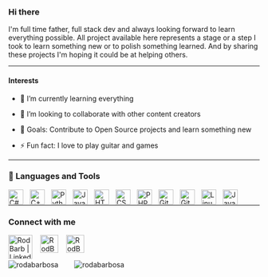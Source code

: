 ### Hi there

I'm full time father, full stack dev and always looking forward to learn everything possible. All project available here represents a stage or a step I took to learn something new or to polish something learned.
And by sharing these projects I'm hoping it could be at helping others.

---

#### Interests

- 🌱 I’m currently learning everything

- 👯 I’m looking to collaborate with other content creators

- 🥅 Goals: Contribute to Open Source projects and learn something new

- ⚡ Fun fact: I love to play guitar and games

---

### 🧰 Languages and Tools

<img align="left" alt="C#" width="30px" style="padding-right:10px;" src="https://cdn.jsdelivr.net/gh/devicons/devicon/icons/csharp/csharp-line.svg" />

<img align="left" alt="C++" width="30px" style="padding-right:10px;" src="https://cdn.jsdelivr.net/gh/devicons/devicon/icons/cplusplus/cplusplus-line.svg" />

<img align="left" alt="Python" width="30px" style="padding-right:10px;" src="https://cdn.jsdelivr.net/gh/devicons/devicon/icons/python/python-plain.svg" />

<img align="left" alt="JavaScript" width="30px" style="padding-right:10px;" src="https://cdn.jsdelivr.net/gh/devicons/devicon/icons/javascript/javascript-plain.svg" />

<img align="left" alt="HTML" width="30px" style="padding-right:10px;" src="https://cdn.jsdelivr.net/gh/devicons/devicon/icons/html5/html5-plain.svg" />

<img align="left" alt="CSS" width="30px" style="padding-right:10px;" src="https://cdn.jsdelivr.net/gh/devicons/devicon/icons/css3/css3-plain.svg" />

<img align="left" alt="PHP" width="30px" style="padding-right:10px;" src="https://cdn.jsdelivr.net/gh/devicons/devicon/icons/php/php-plain.svg" />

<img align="left" alt="GitHub" width="30px" style="padding-right:10px;" src="https://cdn.jsdelivr.net/gh/devicons/devicon/icons/github/github-original.svg" />

<img align="left" alt="Git" width="30px" style="padding-right:10px;" src="https://cdn.jsdelivr.net/gh/devicons/devicon/icons/git/git-original.svg" />

<img align="left" alt="Linux" width="30px" style="padding-right:10px;" src="https://cdn.jsdelivr.net/gh/devicons/devicon/icons/linux/linux-original.svg" />

<img align="left" alt="Java" width="30px" style="padding-right:10px;" src="https://cdn.jsdelivr.net/gh/devicons/devicon/icons/java/java-original.svg"/>

<br/>

---

### Connect with me

[<img style="margin-right: 1rem;" align="left" alt="RodBarb | LinkedIn" width="48px" src="https://cdn.jsdelivr.net/npm/simple-icons@3.13.0/icons/dev-dot-to.svg" />][DEV]
[<img style="margin-right: 1rem;" align="left" alt="RodBarbosa | Twitter" width="36" src="https://cdn.jsdelivr.net/npm/simple-icons@v3/icons/twitter.svg" />][twitter]
[<img style="margin-right: 1rem;" align="left" alt="RodBarbosa | LinkedIn" width="36px" src="https://cdn.jsdelivr.net/npm/simple-icons@v3/icons/linkedin.svg" />][linkedin]

<br />
<br />

[DEV]: https://dev.to/rodbarbosa
[twitter]: https://twitter.com/carcasses
[linkedin]: https://www.linkedin.com/in/rodrigoarabarbosa/

<br />

<div>
  <img style="float: left;" align="center" src="https://github-readme-stats.vercel.app/api?username=rodabarbosa&show_icons=true&theme=dark" alt="rodabarbosa" />

  <img style="margin-left:2rem;" align="center" src="https://github-readme-stats.vercel.app/api/top-langs/?username=rodabarbosa&layout=donut&theme=dark" alt="rodabarbosa" />
<div/>
